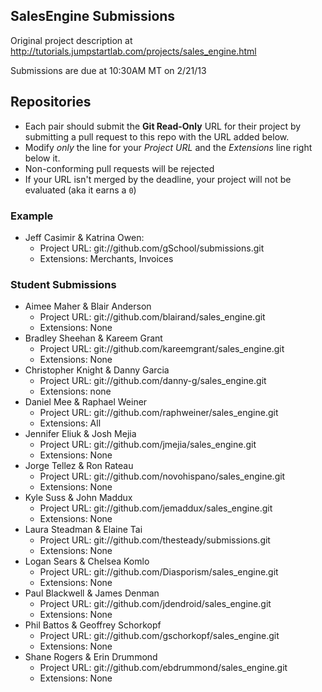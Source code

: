 ## SalesEngine Submissions

Original project description at http://tutorials.jumpstartlab.com/projects/sales_engine.html

Submissions are due at 10:30AM MT on 2/21/13

## Repositories

* Each pair should submit the **Git Read-Only** URL for their project by submitting a pull request to this repo with the URL added below. 
* Modify *only* the line for your *Project URL* and the *Extensions* line right below it. 
* Non-conforming pull requests will be rejected
* If your URL isn't merged by the deadline, your project will not be evaluated (aka it earns a `0`)

### Example

* Jeff Casimir & Katrina Owen: 
  * Project URL: git://github.com/gSchool/submissions.git
  * Extensions: Merchants, Invoices

### Student Submissions

* Aimee Maher & Blair Anderson
  * Project URL: git://github.com/blairand/sales_engine.git
  * Extensions: None
* Bradley Sheehan & Kareem Grant
  * Project URL: git://github.com/kareemgrant/sales_engine.git
  * Extensions: None
* Christopher Knight & Danny Garcia
  * Project URL: git://github.com/danny-g/sales_engine.git
  * Extensions: none
* Daniel Mee & Raphael Weiner
  * Project URL: git://github.com/raphweiner/sales_engine.git
  * Extensions: All
* Jennifer Eliuk & Josh Mejia
  * Project URL: git://github.com/jmejia/sales_engine.git
  * Extensions: None
* Jorge Tellez & Ron Rateau
  * Project URL: git://github.com/novohispano/sales_engine.git
  * Extensions: None
* Kyle Suss & John Maddux
  * Project URL: git://github.com/jemaddux/sales_engine.git
  * Extensions: None
* Laura Steadman & Elaine Tai
  * Project URL: git://github.com/thesteady/submissions.git
  * Extensions: None
* Logan Sears & Chelsea Komlo
  * Project URL: git://github.com/Diasporism/sales_engine.git
  * Extensions: None
* Paul Blackwell & James Denman
  * Project URL: git://github.com/jdendroid/sales_engine.git
  * Extensions: None
* Phil Battos & Geoffrey Schorkopf
  * Project URL: git://github.com/gschorkopf/sales_engine.git
  * Extensions: None
* Shane Rogers & Erin Drummond
  * Project URL: git://github.com/ebdrummond/sales_engine.git
  * Extensions: None
